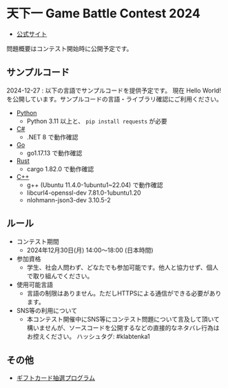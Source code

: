 # 天下一 Game Battle Contest 2024

- [公式サイト](https://tenka1.klab.jp/2024/)

問題概要はコンテスト開始時に公開予定です。

## サンプルコード

2024-12-27 : 以下の言語でサンプルコードを提供予定です。
現在 Hello World! を公開しています。サンプルコードの言語・ライブラリ確認にご利用ください。

- [Python](py)
  - Python 3.11 以上と、 `pip install requests` が必要
- [C#](cs)
  - .NET 8 で動作確認
- [Go](go)
  - go1.17.13 で動作確認
- [Rust](rust)
  - cargo 1.82.0 で動作確認
- [C++](cpp)
  - g++ (Ubuntu 11.4.0-1ubuntu1~22.04) で動作確認
  - libcurl4-openssl-dev 7.81.0-1ubuntu1.20
  - nlohmann-json3-dev 3.10.5-2

## ルール

- コンテスト期間
  - 2024年12月30日(月) 14:00～18:00 (日本時間)
- 参加資格
  - 学生、社会人問わず、どなたでも参加可能です。他人と協力せず、個人で取り組んでください。
- 使用可能言語
  - 言語の制限はありません。ただしHTTPSによる通信ができる必要があります。
- SNS等の利用について
  - 本コンテスト開催中にSNS等にコンテスト問題について言及して頂いて構いませんが、ソースコードを公開するなどの直接的なネタバレ行為はお控えください。
ハッシュタグ: #klabtenka1

## その他

- [ギフトカード抽選プログラム](lottery/lottery.py)
